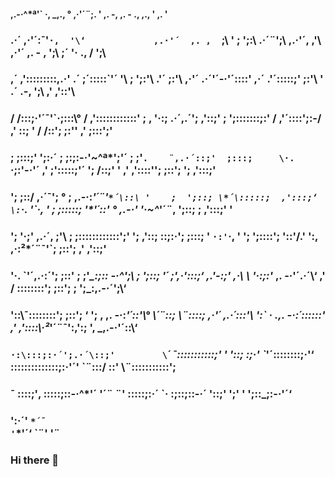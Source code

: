 ####          ,.-·^*ª'` ·,                       _,.,  °        ,·'´¨;.  '                                ,. -,                 ,. - .,                         ,.,   '               ,.  '       
###       .·´ ,·'´:¯'`·,  '\‘             ,.·'´  ,. ,  `;\ '      ;   ';:\           .·´¨';\          ,.·'´,    ,'\           ,·'´ ,. - ,   ';\                   ;´   '· .,            /   ';\       
###     ,´  ,'\:::::::::\,.·\'          .´   ;´:::::\`'´ \'\     ;     ';:'\      .'´     ;:'\     ,·'´ .·´'´-·'´::::\'     ,·´  .'´\:::::;'   ;:'\ '              .´  .-,    ';\        ,'   ,'::'\      
###    /   /:::\;·'´¯'`·;\:::\°       /   ,'::\::::::\:::\:'    ;   ,  '·:;  .·´,.´';  ,'::;'    ;    ';:::\::\::;:'     /  ,'´::::'\;:-/   ,' ::;  '           /   /:\:';   ;:'\'     ,'    ;:::';'     
###   ;   ;:::;'          '\;:·´      ;   ;:;:-·'~^ª*';\'´     ;   ;'`.    ¨,.·´::;'  ;:::;     \·.    `·;:'-·'´      ,'   ;':::::;'´ ';   /\::;' '           ,'  ,'::::'\';  ;::';     ';   ,':::;'      
###  ';   ;::/      ,·´¯';  °        ;  ,.-·:*'´¨'`*´\::\ '    ;  ';::; \*´\:::::;  ,':::;‘      \:`·.   '`·,  '      ;   ;:::::;   '\*'´\::\'  °       ,.-·'  '·~^*'´¨,  ';::;     ;  ,':::;' '      
###  ';   '·;'   ,.·´,    ;'\         ;   ;\::::::::::::'\;'    ';  ,'::;   \::\;:·';  ;:::; '        `·:'`·,   \'       ';   ';::::';    '\::'\/.'          ':,  ,·:²*´¨¯'`;  ;::';    ,'  ,'::;'         
###  \'·.    `'´,.·:´';   ;::\'       ;  ;'_\_:;:: -·^*';\    ;  ';::;     '*´  ;',·':::;‘           ,.'-:;'  ,·\       \    '·:;:'_ ,. -·'´.·´\‘        ,'  / \::::::::';  ;::';    ;  ';_:,.-·´';\‘  
###   '\::\¯::::::::';   ;::'; ‘     ';    ,  ,. -·:*'´:\:'\°  \´¨\::;          \¨\::::;       ,·'´     ,.·´:::'\       '\:` ·  .,.  -·:´::::::\'      ,' ,'::::\·²*'´¨¯':,'\:;     ',   _,.-·'´:\:\‘ 
###     `·:\:::;:·´';.·´\::;'         \`*´ ¯\:::::::::::\;' '  '\::\;            \:\;·'         \`*'´\::::::::;·'‘        \:::::::\:::::::;:·'´'       \`¨\:::/          \::\'      \¨:::::::::::\'; 
###         ¯      \::::\;'‚           \:::::\;::-·^*'´         '´¨               ¨'            \::::\:;:·´               `· :;::\;::-·´             '\::\;'            '\;'  '     '\;::_;:-·'´‘   
###                  '\:·´'               `*´¯                                                   '`*'´‘                                                `¨'                          '¨            



### Hi there 👋
<!--
⚡ I’m currently working on OTK game more details soon.


**gemscal/gemscal** is a ✨ _special_ ✨ repository because its `README.md` (this file) appears on your GitHub profile.

Here are some ideas to get you started:

-  ...
- 🌱 I’m currently learning ...
- 👯 I’m looking to collaborate on ...
- 🤔 I’m looking for help with ...
- 💬 Ask me about ...
- 📫 How to reach me: ...
- 😄 Pronouns: ...
- ⚡ Fun fact: ...
-->
